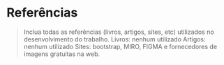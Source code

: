 # Referências

> Inclua todas as referências (livros, artigos, sites, etc) utilizados
> no desenvolvimento do trabalho.
Livros: nenhum utilizado
Artigos: nenhum utilizado
Sites: bootstrap, MIRO, FIGMA e fornecedores de imagens gratuitas na web.